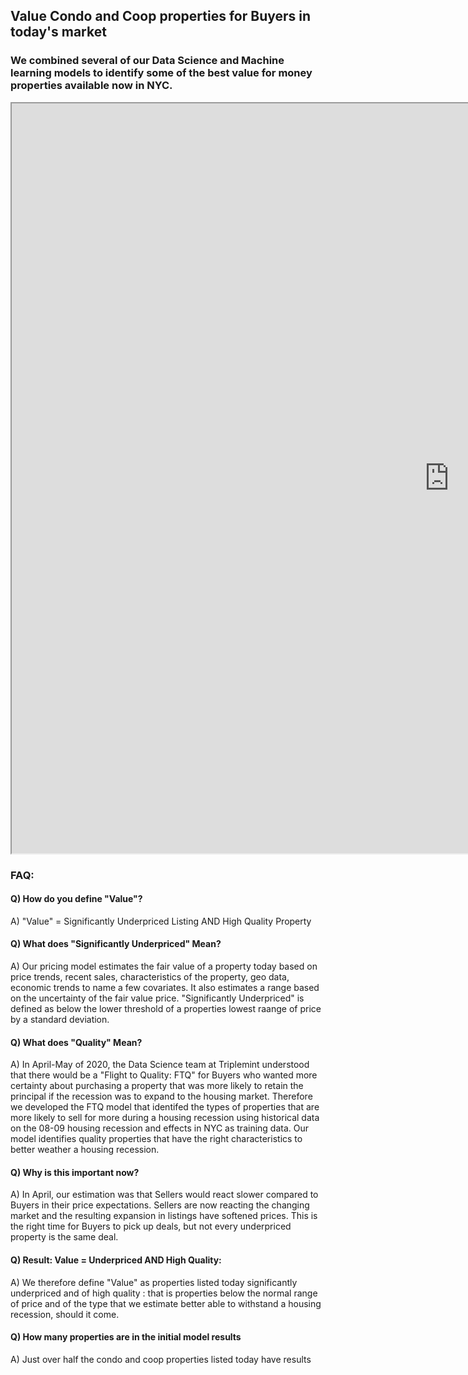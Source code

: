 
## Value Condo and Coop properties for Buyers in today's market
### We combined several of our Data Science and Machine learning models to identify some of the best value for money properties available now in NYC.

<iframe src="https://public.tableau.com/views/Value_Buyers_v0_1/Value?:showVizHome=no&:embed=true" width="1400" height="1200"></iframe>

### FAQ:

#### Q) How do you define "Value"?
  A) "Value" = Significantly Underpriced Listing AND High Quality Property 

#### Q) What does "Significantly Underpriced" Mean?
  A) Our pricing model estimates the fair value of a property today based on price trends, recent sales, characteristics of the property, geo data, economic trends to name a few covariates. It also estimates a range based on the uncertainty of the fair value price. "Significantly Underpriced" is defined as below the lower threshold of a properties lowest raange of price by a standard deviation. 
  
#### Q) What does "Quality" Mean?
  A) In April-May of 2020, the Data Science team at Triplemint understood that there would be a "Flight to Quality: FTQ" for Buyers who wanted more certainty about purchasing a property that was more likely to retain the principal if the recession was to expand to the housing market. Therefore we developed the FTQ model that identifed the types of properties that are more likely to sell for more during a housing recession using historical data on the 08-09 housing recession and effects in NYC as training data. Our model identifies quality properties that have the right characteristics to better weather a housing recession.
  
#### Q) Why is this important now?
  A) In April, our estimation was that Sellers would react slower compared to Buyers in their price expectations. Sellers are now reacting the changing market and the resulting expansion in listings have softened prices. This is the right time for Buyers to pick up deals, but not every underpriced property is the same deal.
  
#### Q) Result: Value = Underpriced AND High Quality:
  A) We therefore define "Value" as properties listed today significantly underpriced and of high quality : that is properties below the normal range of price and of the type that we estimate better able to withstand a housing recession, should it come. 

#### Q) How many properties are in the initial model results
  A) Just over half the condo and coop properties listed today have results 
